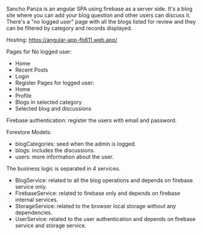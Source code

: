 Sancho Panza is an angular SPA using firebase as a server side. It's a blog site where you can add your blog question and other users can discuss it. There's a "no logged user" page with all the blogs listed for review and they can be filtered by category and records displayed.

Hosting: https://angular-app-fb611.web.app/

Pages for No logged user:
  - Home
  - Recent Posts
  - Login
  - Register
Pages for logged user:
  - Home
  - Profile
  - Blogs in selected category
  - Selected blog and discussions

Firebase authentication: register the users with email and password.

Forestore Models:
  - blogCategories: seed when the admin is logged.
  - blogs: includes the discussions.
  - users: more information about the user.   

The business logic is separated in 4 services.
  - BlogService: related to all the blog operations and depends on firebase service only.
  - FirebaseService: related to firebase only and depends on firebase internal services.
  - StorageService: related to the browser local storage without any dependencies.
  - UserService: related to the user authentication and depends on firebase service and storage service.
